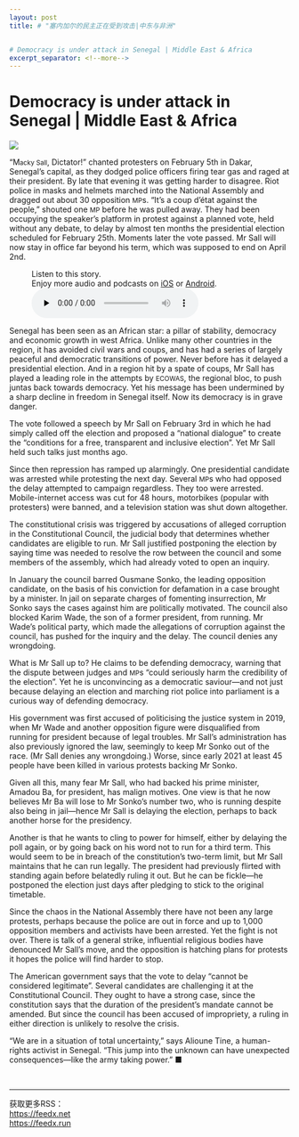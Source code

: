 ```yaml
---
layout: post
title: # "塞内加尔的民主正在受到攻击|中东与非洲"


# Democracy is under attack in Senegal | Middle East & Africa
excerpt_separator: <!--more-->
---
```



<!--more-->

# Democracy is under attack in Senegal | Middle East & Africa

<img src="https://images.weserv.nl/?url=www.economist.com/img/b/1280/720/90/media-assets/image/20240210_MAP005.jpg" /><div></div><p><span>“M</span><small>acky Sall</small>, Dictator!” chanted protesters on February 5th in Dakar, Senegal’s capital, as they dodged police officers firing tear gas and raged at their president. By late that evening it was getting harder to disagree. Riot police in masks and helmets marched into the National Assembly and dragged out about 30 opposition <small>MP</small>s. “It’s a coup d’état against the people,” shouted one <small>MP</small> before he was pulled away. They had been occupying the speaker’s platform in protest against a planned vote, held without any debate, to delay by almost ten months the presidential election scheduled for February 25th. Moments later the vote passed. Mr Sall will now stay in office far beyond his term, which was supposed to end on April 2nd. </p><div><figure><div><figcaption>Listen to this story.</figcaption> <span>Enjoy more audio and podcasts on<!-- --> <a href="https://www.economist.comhttps://economist-app.onelink.me/d2eC/bed1b25" id="audio-ios-cta" rel="noreferrer" target="_blank">iOS</a> <!-- -->or<!-- --> <a href="https://www.economist.comhttps://economist-app.onelink.me/d2eC/7f3c199" id="audio-android-cta" rel="noreferrer" target="_blank">Android</a>.</span></div><audio controls="" id="audio-player" preload="none" src="https://www.economist.com/media-assets/audio/042%20Middle%20East%20and%20Africa%20-%20West%20Africa-f5f3827c8a9d8667c0478dcea599c9f0.mp3" title="Democracy is under attack in Senegal"><p>Your browser does not support the &lt;audio&gt; element.</p></audio><div><div></div></div></figure></div><p>Senegal has been seen as an African star: a pillar of stability, democracy and economic growth in west Africa. Unlike many other countries in the region, it has avoided civil wars and coups, and has had a series of largely peaceful and democratic transitions of power. Never before has it delayed a presidential election. And in a region hit by a spate of coups, Mr Sall has played a leading role in the attempts by <small>ECOWAS</small>, the regional bloc, to push juntas back towards democracy. Yet his message has been undermined by a sharp decline in freedom in Senegal itself. Now its democracy is in grave danger.</p><div><div><div id="econ-1"></div></div></div><p>The vote followed a speech by Mr Sall on February 3rd in which he had simply called off the election and proposed a “national dialogue” to create the “conditions for a free, transparent and inclusive election”. Yet Mr Sall held such talks just months ago. </p><p>Since then repression has ramped up alarmingly. One presidential candidate was arrested while protesting the next day. Several <small>MP</small>s who had opposed the delay attempted to campaign regardless. They too were arrested. Mobile-internet access was cut for 48 hours, motorbikes (popular with protesters) were banned, and a television station was shut down altogether. </p><p>The constitutional crisis was triggered by accusations of alleged corruption in the Constitutional Council, the judicial body that determines whether candidates are eligible to run. Mr Sall justified postponing the election by saying time was needed to resolve the row between the council and some members of the assembly, which had already voted to open an inquiry. </p><p>In January the council barred Ousmane Sonko, the leading opposition candidate, on the basis of his conviction for defamation in a case brought by a minister. In jail on separate charges of fomenting insurrection, Mr Sonko says the cases against him are politically motivated. The council also blocked Karim Wade, the son of a former president, from running. Mr Wade’s political party, which made the allegations of corruption against the council, has pushed for the inquiry and the delay. The council denies any wrongdoing. </p><p>What is Mr Sall up to? He claims to be defending democracy, warning that the dispute between judges and <small>MP</small>s “could seriously harm the credibility of the election”. Yet he is unconvincing as a democratic saviour—and not just because delaying an election and marching riot police into parliament is a curious way of defending democracy. </p><div><div><div id="econ-2"></div></div></div><p>His government was first accused of politicising the justice system in 2019, when Mr Wade and another opposition figure were disqualified from running for president because of legal troubles. Mr Sall’s administration has also previously ignored the law, seemingly to keep Mr Sonko out of the race. (Mr Sall denies any wrongdoing.) Worse, since early 2021 at least 45 people have been killed in various protests backing Mr Sonko. </p><p>Given all this, many fear Mr Sall, who had backed his prime minister, Amadou Ba, for president, has malign motives. One view is that he now believes Mr Ba will lose to Mr Sonko’s number two, who is running despite also being in jail—hence Mr Sall is delaying the election, perhaps to back another horse for the presidency.</p><p>Another is that he wants to cling to power for himself, either by delaying the poll again, or by going back on his word not to run for a third term. This would seem to be in breach of the constitution’s two-term limit, but Mr Sall maintains that he can run legally. The president had previously flirted with standing again before belatedly ruling it out. But he can be fickle—he postponed the election just days after pledging to stick to the original timetable.</p><p>Since the chaos in the National Assembly there have not been any large protests, perhaps because the police are out in force and up to 1,000 opposition members and activists have been arrested. Yet the fight is not over. There is talk of a general strike, influential religious bodies have denounced Mr Sall’s move, and the opposition is hatching plans for protests it hopes the police will find harder to stop. </p><p>The American government says that the vote to delay “cannot be considered legitimate”. Several candidates are challenging it at the Constitutional Council. They ought to have a strong case, since the constitution says that the duration of the president’s mandate cannot be amended. But since the council has been accused of impropriety, a ruling in either direction is unlikely to resolve the crisis. </p><p>“We are in a situation of total uncertainty,” says Alioune Tine, a human-rights activist in Senegal. “This jump into the unknown can have unexpected consequences—like the army taking power.” <span>■</span></p><br /><hr /><div>获取更多RSS：<br /><a href="https://feedx.net" style="color: orange;" target="_blank">https://feedx.net</a> <br /><a href="https://feedx.run" style="color: orange;" target="_blank">https://feedx.run</a><br /></div>
